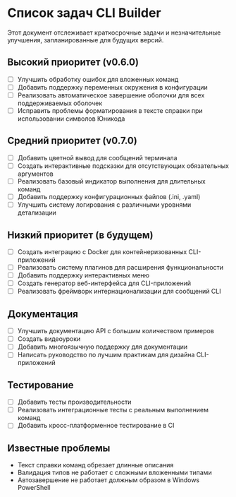 # Список задач CLI Builder

Этот документ отслеживает краткосрочные задачи и незначительные улучшения, запланированные для будущих версий.

## Высокий приоритет (v0.6.0)

- [ ] Улучшить обработку ошибок для вложенных команд
- [ ] Добавить поддержку переменных окружения в конфигурации
- [ ] Реализовать автоматическое завершение оболочки для всех поддерживаемых оболочек
- [ ] Исправить проблемы форматирования в тексте справки при использовании символов Юникода

## Средний приоритет (v0.7.0)

- [ ] Добавить цветной вывод для сообщений терминала
- [ ] Создать интерактивные подсказки для отсутствующих обязательных аргументов
- [ ] Реализовать базовый индикатор выполнения для длительных команд
- [ ] Добавить поддержку конфигурационных файлов (.ini, .yaml)
- [ ] Улучшить систему логирования с различными уровнями детализации

## Низкий приоритет (в будущем)

- [ ] Создать интеграцию с Docker для контейнеризованных CLI-приложений
- [ ] Реализовать систему плагинов для расширения функциональности
- [ ] Добавить поддержку интерактивных меню
- [ ] Создать генератор веб-интерфейса для CLI-приложений
- [ ] Реализовать фреймворк интернационализации для сообщений CLI

## Документация

- [ ] Улучшить документацию API с большим количеством примеров
- [ ] Создать видеоуроки
- [ ] Добавить многоязычную поддержку для документации
- [ ] Написать руководство по лучшим практикам для дизайна CLI-приложений

## Тестирование

- [ ] Добавить тесты производительности
- [ ] Реализовать интеграционные тесты с реальным выполнением команд
- [ ] Добавить кросс-платформенное тестирование в CI

## Известные проблемы

- Текст справки команд обрезает длинные описания
- Валидация типов не работает с сложными вложенными типами
- Автозавершение не работает должным образом в Windows PowerShell
